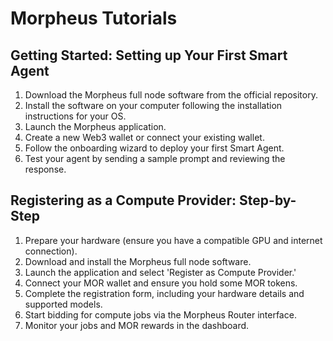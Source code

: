 # Morpheus Tutorials

## Getting Started: Setting up Your First Smart Agent

1. Download the Morpheus full node software from the official repository.
2. Install the software on your computer following the installation instructions for your OS.
3. Launch the Morpheus application.
4. Create a new Web3 wallet or connect your existing wallet.
5. Follow the onboarding wizard to deploy your first Smart Agent.
6. Test your agent by sending a sample prompt and reviewing the response.

## Registering as a Compute Provider: Step-by-Step

1. Prepare your hardware (ensure you have a compatible GPU and internet connection).
2. Download and install the Morpheus full node software.
3. Launch the application and select 'Register as Compute Provider.'
4. Connect your MOR wallet and ensure you hold some MOR tokens.
5. Complete the registration form, including your hardware details and supported models.
6. Start bidding for compute jobs via the Morpheus Router interface.
7. Monitor your jobs and MOR rewards in the dashboard. 